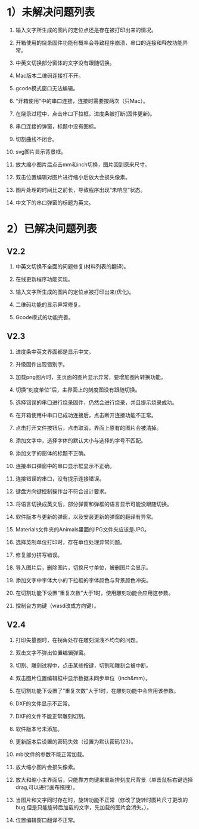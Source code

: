 # 1）未解决问题列表

1. 输入文字所生成的图片的定位点还是存在被打印出来的情况。

2. 开箱使用的烧录固件功能有概率会导致程序崩溃，串口的连接和释放功能异常。

3. 中英文切换部分窗体的文字没有跟随切换。

4. Mac版本二维码连接打不开。

5. gcode模式窗口无法编辑。

6. “开箱使用”中的串口连接，连接时需要按两次（只Mac）。

7. 在烧录过程中，点击串口下拉框，进度条被打断(固件更新)。

8. 串口连接的弹窗，标题中没有图标。

9. 切割曲线不闭合。

10. svg图片显示背景框。

11. 放大缩小图片后点击mm和inch切换，图片回到原来尺寸。

12. 双击位置编辑对图片进行缩小后放大会损失像素。

13. 图片处理的时间比之前长，导致程序出现“未响应”状态。

14. 中文下的串口弹窗的标题为英文。


# 2）已解决问题列表

## V2.2 ##


1. 中英文切换不全面的问题修复(材料列表的翻译)。

2. 在线更新程序功能实现。

3. 输入文字所生成的图片的定位点被打印出来(优化)。

4. 二维码功能的显示异常修复。

5. Gcode模式的功能完善。


## V2.3 ##

1. 进度条中英文界面都是显示中文。

2. 升级固件出现错别字。

3. 加载png图片时，主页面的图片显示异常，要增加图片转换功能。

4. 切换“刻度单位”后，主界面上的刻度图没有跟随切换。

5. 选择错误的串口进行烧录固件，仍然会进行烧录，并且提示烧录成功。

6. 在开箱使用中串口已成功连接后，点击断开连接功能不正常。

7. 点击打开文件按钮后，点击取消，界面上原有的图片会被清掉。

8. 添加文字中，选择字体的默认大小与选择的字号不匹配。

9. 添加文字的窗体的标题不正确。

10. 连接串口弹窗中的串口显示框显示不正确。

11. 连接错误的串口，没有提示连接错误。

12. 键盘方向键控制操作台不符合设计要求。

13. 将语言切换成英文后，部分弹窗和弹框的语言显示可能没跟随切换。

14. 软件版本与更新的弹窗，以及安装更新的弹窗的翻译有异常。

15. Materials文件夹的Animals里面的IPG文件夹应该是JPG。

16. 选择英制单位打印时，存在单位处理异常问题。

17. 修复部分拼写错误。

18. 导入图片后，删除图片，切换尺寸单位，被删图片会显示。
 
19. 添加文字中字体大小的下拉框的字体颜色与背景颜色冲突。
 
20. 在切割功能下设置“重复次数”大于1时，使用雕刻功能会应用这参数。

21. 控制台方向键（wasd改成方向键）。


## V2.4 ##


1. 打印矢量图时，在拐角处存在雕刻深浅不均匀的问题。

2. 双击文字不弹出位置编辑弹窗。

3. 切割、雕刻过程中，点击某些按键，切割和雕刻会被中断。

4. 双击图片位置编辑框中显示数据未同步单位（inch&mm）。

5. 在切割功能下设置了“重复次数”大于1时，在雕刻功能中会应用该参数。

6. DXF的文件显示不正常。

7. DXF的文件不能正常雕刻切割。

8. 软件版本号未添加。

9. 更新版本后设置的密码失效（设置为默认密码123）。

10. mbl文件的参数不能正常加载。

11. 放大缩小图片会损失像素。

12. 放大和缩小主界面后，只能靠方向键来重新排刻度尺背景（单击鼠标右键选择drag,可以进行画布拖拽）。

13. 当图片和文字同时存在时，旋转功能不正常（修改了旋转时图片尺寸更改的bug,但是只能旋转后加载的文字，先加载的图片会消失。）。

14. 位置编辑窗口翻译不正常。










